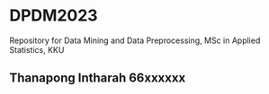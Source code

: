 # DPDM2023
Repository for Data Mining and Data Preprocessing, MSc in Applied Statistics, KKU

## Thanapong Intharah 66xxxxxx
